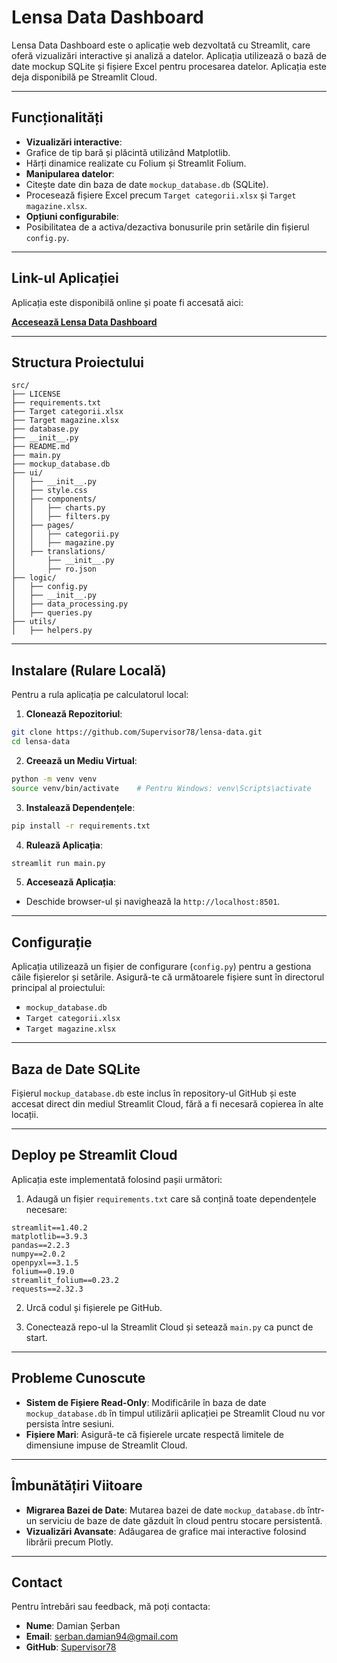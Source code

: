 
# Lensa Data Dashboard

Lensa Data Dashboard este o aplicație web dezvoltată cu Streamlit, care oferă vizualizări interactive și analiză a datelor. Aplicația utilizează o bază de date mockup SQLite și fișiere Excel pentru procesarea datelor. Aplicația este deja disponibilă pe Streamlit Cloud.

---

## Funcționalități

- **Vizualizări interactive**:
- Grafice de tip bară și plăcintă utilizând Matplotlib.
- Hărți dinamice realizate cu Folium și Streamlit Folium.
- **Manipularea datelor**:
- Citește date din baza de date `mockup_database.db` (SQLite).
- Procesează fișiere Excel precum `Target categorii.xlsx` și `Target magazine.xlsx`.
- **Opțiuni configurabile**:
- Posibilitatea de a activa/dezactiva bonusurile prin setările din fișierul `config.py`.

---

## Link-ul Aplicației

Aplicația este disponibilă online și poate fi accesată aici:

**[Accesează Lensa Data Dashboard](https://lensa-board.streamlit.app/)**

---

## Structura Proiectului

```
src/
├── LICENSE
├── requirements.txt
├── Target categorii.xlsx
├── Target magazine.xlsx
├── database.py
├── __init__.py
├── README.md
├── main.py
├── mockup_database.db
├── ui/
│   ├── __init__.py
│   ├── style.css
│   ├── components/
│   │   ├── charts.py
│   │   ├── filters.py
│   ├── pages/
│   │   ├── categorii.py
│   │   ├── magazine.py
│   ├── translations/
│       ├── __init__.py
│       ├── ro.json
├── logic/
│   ├── config.py
│   ├── __init__.py
│   ├── data_processing.py
│   ├── queries.py
├── utils/
│   ├── helpers.py
```

---

## Instalare (Rulare Locală)

Pentru a rula aplicația pe calculatorul local:

1. **Clonează Repozitoriul**:
```bash
git clone https://github.com/Supervisor78/lensa-data.git
cd lensa-data
```

2. **Creează un Mediu Virtual**:
```bash
python -m venv venv
source venv/bin/activate    # Pentru Windows: venv\Scripts\activate
```

3. **Instalează Dependențele**:
```bash
pip install -r requirements.txt
```

4. **Rulează Aplicația**:
```bash
streamlit run main.py
```

5. **Accesează Aplicația**:
- Deschide browser-ul și navighează la `http://localhost:8501`.

---

## Configurație

Aplicația utilizează un fișier de configurare (`config.py`) pentru a gestiona căile fișierelor și setările. Asigură-te că următoarele fișiere sunt în directorul principal al proiectului:
- `mockup_database.db`
- `Target categorii.xlsx`
- `Target magazine.xlsx`

---

## Baza de Date SQLite

Fișierul `mockup_database.db` este inclus în repository-ul GitHub și este accesat direct din mediul Streamlit Cloud, fără a fi necesară copierea în alte locații.



---

## Deploy pe Streamlit Cloud

Aplicația este implementată folosind pașii următori:

1. Adaugă un fișier `requirements.txt` care să conțină toate dependențele necesare:
```text
streamlit==1.40.2
matplotlib==3.9.3
pandas==2.2.3
numpy==2.0.2
openpyxl==3.1.5
folium==0.19.0
streamlit_folium==0.23.2
requests==2.32.3
```

2. Urcă codul și fișierele pe GitHub.

3. Conectează repo-ul la Streamlit Cloud și setează `main.py` ca punct de start.

---

## Probleme Cunoscute

- **Sistem de Fișiere Read-Only**: Modificările în baza de date `mockup_database.db` în timpul utilizării aplicației pe Streamlit Cloud nu vor persista între sesiuni.
- **Fișiere Mari**: Asigură-te că fișierele urcate respectă limitele de dimensiune impuse de Streamlit Cloud.

---

## Îmbunătățiri Viitoare

- **Migrarea Bazei de Date**: Mutarea bazei de date `mockup_database.db` într-un serviciu de baze de date găzduit în cloud pentru stocare persistentă.
- **Vizualizări Avansate**: Adăugarea de grafice mai interactive folosind librării precum Plotly.

---

## Contact

Pentru întrebări sau feedback, mă poți contacta:

- **Nume**: Damian Șerban
- **Email**: serban.damian94@gmail.com
- **GitHub**: [Supervisor78](https://github.com/Supervisor78)
